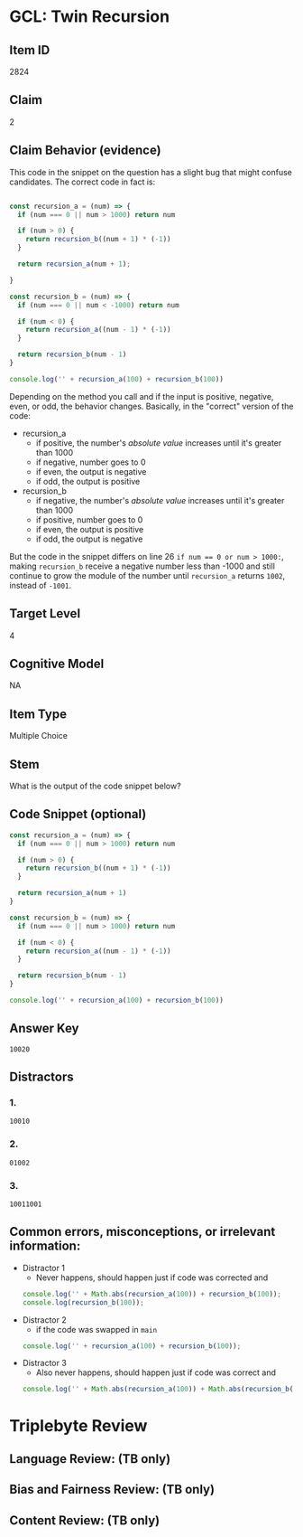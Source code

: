 # GCL: Twin Recursion

## Item ID
2824

## Claim
2

## Claim Behavior (evidence)
This code in the snippet on the question has a slight bug that might confuse candidates.
The correct code in fact is:

```javascript

const recursion_a = (num) => {
  if (num === 0 || num > 1000) return num

  if (num > 0) {
    return recursion_b((num + 1) * (-1))
  }

  return recursion_a(num + 1);

}

const recursion_b = (num) => {
  if (num === 0 || num < -1000) return num

  if (num < 0) {
    return recursion_a((num - 1) * (-1))
  }

  return recursion_b(num - 1)
}

console.log('' + recursion_a(100) + recursion_b(100))

```

Depending on the method you call and if the input is positive, negative, even, or odd, the behavior changes. Basically, in the "correct" version of the code:
- recursion_a
    - if positive, the number's _absolute value_ increases until it's greater than 1000
    - if negative, number goes to 0
    - if even, the output is negative
    - if odd, the output is positive
- recursion_b
    - if negative, the number's _absolute value_ increases until it's greater than 1000
    - if positive, number goes to 0
    - if even, the output is positive
    - if odd, the output is negative

But the code in the snippet differs on line 26 `if num == 0 or num > 1000:`, making `recursion_b` 
receive a negative number less than -1000 and still continue to grow the module of the number until `recursion_a` returns `1002`, instead of `-1001`.

## Target Level
4

## Cognitive Model
NA

## Item Type
Multiple Choice

## Stem
What is the output of the code snippet below?

## Code Snippet (optional)
```javascript
const recursion_a = (num) => {
  if (num === 0 || num > 1000) return num

  if (num > 0) {
    return recursion_b((num + 1) * (-1))
  }

  return recursion_a(num + 1)
}

const recursion_b = (num) => {
  if (num === 0 || num > 1000) return num

  if (num < 0) {
    return recursion_a((num - 1) * (-1))
  }

  return recursion_b(num - 1)
}

console.log('' + recursion_a(100) + recursion_b(100))
```

## Answer Key
`10020`

## Distractors

### 1.
`10010`

### 2.
`01002`

### 3.
`10011001`


## Common errors, misconceptions, or irrelevant information:
- Distractor 1
    - Never happens, should happen just if code was corrected and
    ```javascript
    console.log('' + Math.abs(recursion_a(100)) + recursion_b(100));
   console.log(recursion_b(100));
    ```
- Distractor 2
    - if the code was swapped in `main`
    ```javascript
    console.log('' + recursion_a(100) + recursion_b(100));
    ```
- Distractor 3
    - Also never happens, should happen just if code was correct and
    ```javascript
    console.log('' + Math.abs(recursion_a(100)) + Math.abs(recursion_b(100)));
    ```

# Triplebyte Review


## Language Review: (TB only)


## Bias and Fairness Review: (TB only)


## Content Review: (TB only)

